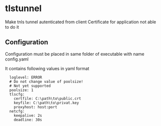 # tlstunnel
Make tnls tunnel autenticated from client Certificate for application not able to do it

## Configuration
Configuration must be placed in same folder of executable with name config.yaml

It contains following values in yaml format

      
      loglevel: ERROR
      # Do not change value of poolsize!
      # Not yet supported
      poolsize: 1
      tlscfg:
        certfile: C:\path\to\public.crt
        keyfile: C:\path\to\privat.key
        proxyhost: host:port
      netcfg:
        keepalive: 2s
        deadline: 30s
